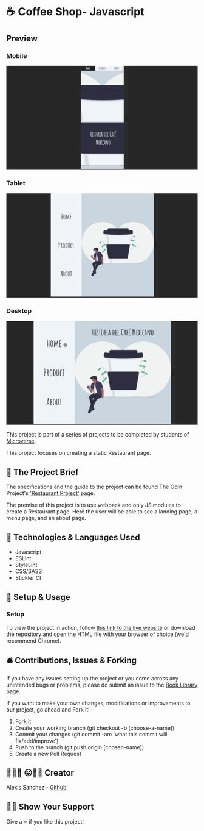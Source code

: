 # ☕ Coffee Shop- Javascript

## Preview

### Mobile
![Mobile](./src/img/mobile.gif)
### Tablet
![Tablet](./src/img/tablet.gif)
### Desktop 
![Desktop](./src/img/laptop.gif)


This project is part of a series of projects to be completed by students of [Microverse](https://www.microverse.org/).

This project focuses on creating a static Restaurant page.

## 🧮 The Project Brief

The specifications and the guide to the project can be found The Odin Project's ['Restaurant Project'](https://www.theodinproject.com/courses/javascript/lessons/restaurant-page) page.

The premise of this project is to use webpack and only JS modules to create a Restaurant page. Here the user will be able to see a landing page, a menu page, and an about page.

## 🧬 Technologies & Languages Used

- Javascript
- ESLint
- StyleLint
- CSS/SASS
- Stickler CI

## 🔰 Setup & Usage

### Setup
To view the project in action, follow [this link to the live website](#) or download the repository and open the HTML file with your browser of choice (we'd recommend Chrome).

## 🛎️ Contributions, Issues & Forking

If you have any issues setting up the project or you come across any unintended bugs or problems, please do submit an issue to the [Book Library](https://github.com/Psiale/restaurant-webpack-js/issues) page.

If you want to make your own changes, modifications or improvements to our project, go ahead and Fork it!
1. [Fork it](https://github.com/Psiale/restaurant-webpack-js/fork)
2. Create your working branch (git checkout -b [choose-a-name])
3. Commit your changes (git commit -am 'what this commit will fix/add/improve')
4. Push to the branch (git push origin [chosen-name])
5. Create a new Pull Request

## 🤟🏽😄 😛🤙🏾  Creator

Alexis Sanchez - [Github](https://github.com/Psiale)

## 🙌🏾 Show Your Support

Give a ⭐️ if you like this project!
